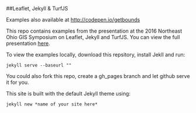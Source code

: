 ##Leaflet, Jekyll & TurfJS

Examples also available at http://codepen.io/getbounds

This repo contains examples from the presentation at the 2016 Northeast Ohio GIS Symposium on Leaflet, Jekyll and TurfJS. You can view the full presentation [here](https://getbounds.com/blog/neohio-gis-2016-leaflet-jekyll-turfjs/).

To view the examples locally, download this repsitory, install Jekll and run:

```
jekyll serve --baseurl ""
```

You could also fork this repo, create a gh_pages branch and let github serve it for you.

This site is built with the default Jekyll theme using:

```
jekyll new *name of your site here*
```
